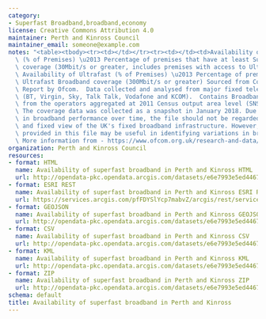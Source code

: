 ```yaml
---
category:
- Superfast Broadband,broadband,economy
license: Creative Commons Attribution 4.0
maintainer: Perth and Kinross Council
maintainer_email: someone@example.com
notes: "<table><tbody><tr><td></td></tr><tr><td></td><td>Availability of Superfast\
  \ (% of Premises) \u2013 Percentage of premises that have at least Superfast Broadband\
  \ coverage (30Mbit/s or greater, includes premises with access to Ultrafast speeds)\
  \ Availability of Ultrafast (% of Premises) \u2013 Percentage of premises that have\
  \ Ultrafast Broadband coverage (300Mbit/s or greater) Sourced from Connected Nations\
  \ Report by Ofcom.  Data collected and analysed from major fixed telecoms operators\
  \ (BT, Virgin, Sky, Talk Talk, Vodafone and KCOM).  Contains Broadband Coverage\
  \ from the operators aggregated at 2011 Census output area level (SNS Datazones).\
  \ The coverage data was collected as a snapshot in January 2018. Due to variations\
  \ in broadband performance over time, the file should not be regarded as a definitive\
  \ and fixed view of the UK's fixed broadband infrastructure. However, the information\
  \ provided in this file may be useful in identifying variations in broadband availability.\
  \ More information from - https://www.ofcom.org.uk/research-and-data/multi-sector-research/infrastructure-research/connected-nations-update-spring-2018</td></tr></tbody></table>"
organization: Perth and Kinross Council
resources:
- format: HTML
  name: Availability of superfast broadband in Perth and Kinross HTML
  url: http://opendata-pkc.opendata.arcgis.com/datasets/e6e7993e5ed446738eb95d0531785025_0
- format: ESRI REST
  name: Availability of superfast broadband in Perth and Kinross ESRI REST
  url: https://services.arcgis.com/pfFDYSlYcp7mabvZ/arcgis/rest/services/SuperfastBroadband/FeatureServer/0
- format: GEOJSON
  name: Availability of superfast broadband in Perth and Kinross GEOJSON
  url: http://opendata-pkc.opendata.arcgis.com/datasets/e6e7993e5ed446738eb95d0531785025_0.geojson
- format: CSV
  name: Availability of superfast broadband in Perth and Kinross CSV
  url: http://opendata-pkc.opendata.arcgis.com/datasets/e6e7993e5ed446738eb95d0531785025_0.csv
- format: KML
  name: Availability of superfast broadband in Perth and Kinross KML
  url: http://opendata-pkc.opendata.arcgis.com/datasets/e6e7993e5ed446738eb95d0531785025_0.kml
- format: ZIP
  name: Availability of superfast broadband in Perth and Kinross ZIP
  url: http://opendata-pkc.opendata.arcgis.com/datasets/e6e7993e5ed446738eb95d0531785025_0.zip
schema: default
title: Availability of superfast broadband in Perth and Kinross
---
```

